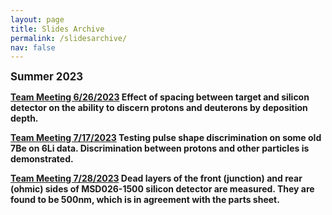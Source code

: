 ```yaml
---
layout: page
title: Slides Archive
permalink: /slidesarchive/
nav: false
---
```


<b><big>Summer 2023</big><b>

[Team Meeting 6/26/2023](/assets/pdf/TeamMeeting-6_26_2023.pdf)
Effect of spacing between target and silicon detector on the ability to discern protons and deuterons by deposition depth.

[Team Meeting 7/17/2023](/assets/pdf/TeamMeeting-7_17_2023.pdf)
Testing pulse shape discrimination on some old 7Be on 6Li data. Discrimination between protons and other particles is demonstrated. 

[Team Meeting 7/28/2023](/assets/pdf/TeamMeeting-7_28_2023.pdf)
Dead layers of the front (junction) and rear (ohmic) sides of MSD026-1500 silicon detector are measured. They are found to be 500nm, which is in agreement with the parts sheet.